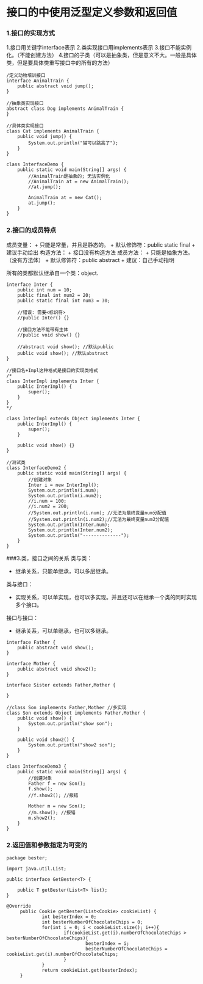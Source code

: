 # 接口的中使用泛型定义参数和返回值

### 1.接口的实现方式
1.接口用关键字interface表示
2.类实现接口用implements表示
3.接口不能实例化。（不能创建方法）
4.接口的子类（可以是抽象类，但是意义不大。一般是具体类，但是要具体类重写接口中的所有的方法）
```
/定义动物培训接口
interface AnimalTrain {
	public abstract void jump();
}

//抽象类实现接口
abstract class Dog implements AnimalTrain {
}

//具体类实现接口
class Cat implements AnimalTrain {
	public void jump() {
		System.out.println("猫可以跳高了");
	}
}

class InterfaceDemo {
	public static void main(String[] args) {
		//AnimalTrain是抽象的; 无法实例化
		//AnimalTrain at = new AnimalTrain();
		//at.jump();

		AnimalTrain at = new Cat();
		at.jump();
	}
}
```
### 2.接口的成员特点
成员变量：
	+ 只能是常量，并且是静态的。
	+ 默认修饰符：public static final
	+ 建议手动给出
构造方法：
	+ 接口没有构造方法
成员方法：
	+ 只能是抽象方法。（没有方法体）
	+ 默认修饰符：public abstract
	+ 建议：自己手动指明

所有的类都默认继承自一个类：object.
```
interface Inter {
	public int num = 10;
	public final int num2 = 20;
	public static final int num3 = 30;

	//错误: 需要<标识符>
	//public Inter() {}

	//接口方法不能带有主体
	//public void show() {}

	//abstract void show(); //默认public
	public void show(); //默认abstract
}

//接口名+Impl这种格式是接口的实现类格式
/*
class InterImpl implements Inter {
	public InterImpl() {
		super();
	}
}
*/

class InterImpl extends Object implements Inter {
	public InterImpl() {
		super();
	}

	public void show() {}
}

//测试类
class InterfaceDemo2 {
	public static void main(String[] args) {
		//创建对象
		Inter i = new InterImpl();
		System.out.println(i.num);
		System.out.println(i.num2);
		//i.num = 100;
		//i.num2 = 200;
		//System.out.println(i.num); //无法为最终变量num分配值
		//System.out.println(i.num2);//无法为最终变量num2分配值
		System.out.println(Inter.num);
		System.out.println(Inter.num2);
		System.out.println("--------------");
	}
}
```
###3.类，接口之间的关系
类与类：
* 继承关系，只能单继承，可以多层继承。

类与接口：
* 实现关系，可以单实现，也可以多实现。并且还可以在继承一个类的同时实现多个接口。

接口与接口：
* 继承关系，可以单继承，也可以多继承。

```
interface Father {
	public abstract void show();
}

interface Mother {
	public abstract void show2();
}

interface Sister extends Father,Mother {

}

//class Son implements Father,Mother //多实现
class Son extends Object implements Father,Mother {
	public void show() {
		System.out.println("show son");
	}

	public void show2() {
		System.out.println("show2 son");
	}
}

class InterfaceDemo3 {
	public static void main(String[] args) {
		//创建对象
		Father f = new Son();
		f.show();
		//f.show2(); //报错

		Mother m = new Son();
		//m.show(); //报错
		m.show2();
	}
}
```

### 2.返回值和参数指定为可变的
```
package bester;

import java.util.List;

public interface GetBester<T> {

    public T getBester(List<T> list);
}

```

```
@Override
	 public Cookie getBester(List<Cookie> cookieList) {
			 int besterIndex = 0;
			 int besterNumberOfChocolateChips = 0;
			 for(int i = 0; i < cookieList.size(); i++){
					 if(cookieList.get(i).numberOfChocolateChips > besterNumberOfChocolateChips){
							 besterIndex = i;
							 besterNumberOfChocolateChips = cookieList.get(i).numberOfChocolateChips;
					 }
			 }
			 return cookieList.get(besterIndex);
	 }
```
